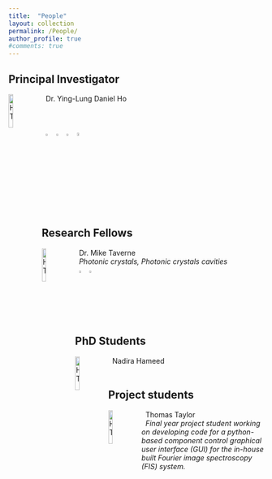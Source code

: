 ```yaml
---
title:  "People"
layout: collection
permalink: /People/
author_profile: true
#comments: true
---
```


## Principal Investigator

<img src="{{ site.url }}{{ site.baseurl }}/assets/profiles/profile_im_DH.jpg" alt="HT" style="float: left;width: 13%"/>&nbsp;
Dr. Ying-Lung Daniel Ho<br>&nbsp; 
                       <br>&nbsp;
                       <br>&nbsp;
                       <br>&nbsp;
<a href="https://www.northumbria.ac.uk/about-us/our-staff/h/daniel-ho/"><img src="{{ site.url }}{{ site.baseurl }}/assets/profiles/nuw.png" alt="HT" style="left;width: 2.5%; border: none; text-decoration: none"/></a>&nbsp;
<a href="https://scholar.google.co.uk/citations?user=LNZN_NIAAAAJ"><img src="{{ site.url }}{{ site.baseurl }}/assets/profiles/google.png" alt="HT" style="width: 2.5%; border: none; text-decoration: none"/></a>&nbsp;
<a href="https://www.linkedin.com/in/quantumgeezer/"><img src="{{ site.url }}{{ site.baseurl }}/assets/profiles/linkedin.png" alt="HT" style="width: 2.5%; border: none; text-decoration: none"/></a>&nbsp;
<a href="https://www.researchgate.net/profile/Ying-Lung_Ho"><img src="{{ site.url }}{{ site.baseurl }}/assets/profiles/rg.png" alt="HT" style="width: 4%; border: none; text-decoration: none"/></a>&nbsp;

## Research Fellows

<img src="{{ site.url }}{{ site.baseurl }}/assets/profiles/profile_im_MT.jpg" alt="HT" style="float: left;width: 13%"/>&nbsp;
Dr. Mike Taverne<br>&nbsp;
*Photonic crystals, Photonic crystals cavities*<br>&nbsp;
<a href="https://www.northumbria.ac.uk/about-us/our-staff/t/mike-taverne"><img src="{{ site.url }}{{ site.baseurl }}/assets/profiles/nuw.png" alt="HT" style="width: 2.5%; border: none; text-decoration: none"/></a>&nbsp;
<a href="https://scholar.google.com/citations?user=9sFGPrEAAAAJ"><img src="{{ site.url }}{{ site.baseurl }}/assets/profiles/google.png" alt="HT" style="width: 2.5%; border: none; text-decoration: none"/></a>&nbsp;

## PhD Students

<img src="{{ site.url }}{{ site.baseurl }}/assets/profiles/profile_im_BO.jpg" alt="HT" style="float: left;width: 13%"/>&nbsp;
Nadira Hameed<br>&nbsp;

## Project students

<img src="{{ site.url }}{{ site.baseurl }}/assets/profiles/profile_im_HT.jpg" alt="HT" style="float: left;width: 13%"/>&nbsp;
Thomas Taylor<br>&nbsp;
*Final year project student working on developing code for a python-based component control graphical user interface (GUI) for the in-house built Fourier image spectroscopy (FIS) system.*<br>&nbsp;

<!--<img src="{{ site.url }}{{ site.baseurl }}/assets/profiles/profile_im_HT.jpg" alt="HT" style="float: left;width: 13%"/>&nbsp;
Kian Meadows<br>&nbsp;
*Final year project student working on developing code for a python-based component control graphical user interface (GUI) for the in-house built Fourier image spectroscopy (FIS) system.*<br>&nbsp;-->
